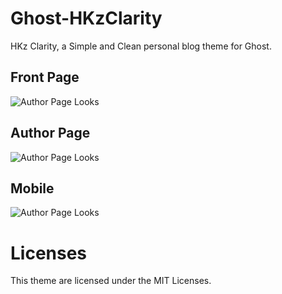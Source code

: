 # Ghost-HKzClarity
HKz Clarity, a Simple and Clean personal blog theme for Ghost.


## Front Page
![Author Page Looks](https://github.com/VikTymZ/Ghost-HKzClarity/blob/master/screenshots/Front.png?raw=true)

## Author Page
![Author Page Looks](https://github.com/VikTymZ/Ghost-HKzClarity/blob/master/screenshots/Author.png?raw=true)

## Mobile
![Author Page Looks](https://github.com/VikTymZ/Ghost-HKzClarity/blob/master/screenshots/Mobile_Front.png?raw=true)

# Licenses
This theme are licensed under the MIT Licenses.
